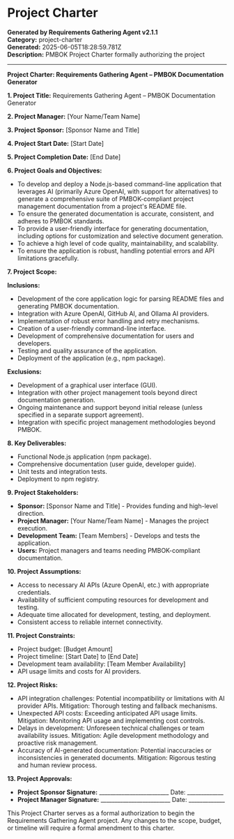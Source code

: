 # Project Charter

**Generated by Requirements Gathering Agent v2.1.1**  
**Category:** project-charter  
**Generated:** 2025-06-05T18:28:59.781Z  
**Description:** PMBOK Project Charter formally authorizing the project

---

**Project Charter: Requirements Gathering Agent – PMBOK Documentation Generator**

**1. Project Title:** Requirements Gathering Agent – PMBOK Documentation Generator

**2. Project Manager:** [Your Name/Team Name]

**3. Project Sponsor:** [Sponsor Name and Title]

**4. Project Start Date:** [Start Date]

**5. Project Completion Date:** [End Date]

**6. Project Goals and Objectives:**

* To develop and deploy a Node.js-based command-line application that leverages AI (primarily Azure OpenAI, with support for alternatives) to generate a comprehensive suite of PMBOK-compliant project management documentation from a project's README file.
* To ensure the generated documentation is accurate, consistent, and adheres to PMBOK standards.
* To provide a user-friendly interface for generating documentation, including options for customization and selective document generation.
* To achieve a high level of code quality, maintainability, and scalability.
* To ensure the application is robust, handling potential errors and API limitations gracefully.

**7. Project Scope:**

**Inclusions:**

* Development of the core application logic for parsing README files and generating PMBOK documentation.
* Integration with Azure OpenAI, GitHub AI, and Ollama AI providers.
* Implementation of robust error handling and retry mechanisms.
* Creation of a user-friendly command-line interface.
* Development of comprehensive documentation for users and developers.
* Testing and quality assurance of the application.
* Deployment of the application (e.g., npm package).

**Exclusions:**

* Development of a graphical user interface (GUI).
* Integration with other project management tools beyond direct documentation generation.
* Ongoing maintenance and support beyond initial release (unless specified in a separate support agreement).
* Integration with specific project management methodologies beyond PMBOK.

**8. Key Deliverables:**

* Functional Node.js application (npm package).
* Comprehensive documentation (user guide, developer guide).
* Unit tests and integration tests.
* Deployment to npm registry.

**9. Project Stakeholders:**

* **Sponsor:** [Sponsor Name and Title] - Provides funding and high-level direction.
* **Project Manager:** [Your Name/Team Name] - Manages the project execution.
* **Development Team:** [Team Members] - Develops and tests the application.
* **Users:** Project managers and teams needing PMBOK-compliant documentation.

**10. Project Assumptions:**

* Access to necessary AI APIs (Azure OpenAI, etc.) with appropriate credentials.
* Availability of sufficient computing resources for development and testing.
* Adequate time allocated for development, testing, and deployment.
* Consistent access to reliable internet connectivity.

**11. Project Constraints:**

* Project budget: [Budget Amount]
* Project timeline: [Start Date] to [End Date]
* Development team availability: [Team Member Availability]
* API usage limits and costs for AI providers.

**12. Project Risks:**

* API integration challenges: Potential incompatibility or limitations with AI provider APIs. Mitigation: Thorough testing and fallback mechanisms.
* Unexpected API costs:  Exceeding anticipated API usage limits. Mitigation: Monitoring API usage and implementing cost controls.
* Delays in development: Unforeseen technical challenges or team availability issues. Mitigation: Agile development methodology and proactive risk management.
* Accuracy of AI-generated documentation: Potential inaccuracies or inconsistencies in generated documents. Mitigation: Rigorous testing and human review process.

**13. Project Approvals:**

* **Project Sponsor Signature:** _________________________  Date: _____________
* **Project Manager Signature:** _________________________  Date: _____________


This Project Charter serves as a formal authorization to begin the Requirements Gathering Agent project.  Any changes to the scope, budget, or timeline will require a formal amendment to this charter.
